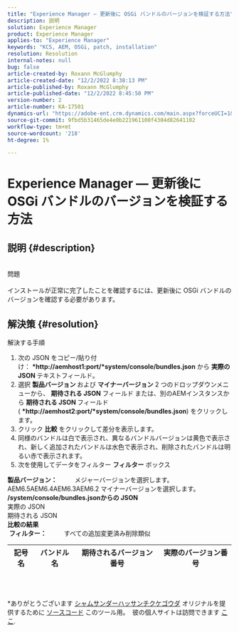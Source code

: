 ```yaml
---
title: "Experience Manager — 更新後に OSGi バンドルのバージョンを検証する方法"
description: 説明
solution: Experience Manager
product: Experience Manager
applies-to: "Experience Manager"
keywords: "KCS, AEM, OSGi, patch, installation"
resolution: Resolution
internal-notes: null
bug: false
article-created-by: Roxann McGlumphy
article-created-date: "12/2/2022 8:38:13 PM"
article-published-by: Roxann McGlumphy
article-published-date: "12/2/2022 8:45:50 PM"
version-number: 2
article-number: KA-17501
dynamics-url: "https://adobe-ent.crm.dynamics.com/main.aspx?forceUCI=1&pagetype=entityrecord&etn=knowledgearticle&id=6dd1c83c-8172-ed11-9561-6045bd006079"
source-git-commit: 9fbd5b31465de4e0b221961100f4304d82641102
workflow-type: tm+mt
source-wordcount: '218'
ht-degree: 1%

---
```


# Experience Manager — 更新後に OSGi バンドルのバージョンを検証する方法

## 説明 {#description}

<br>問題<br><br>
インストールが正常に完了したことを確認するには、更新後に OSGi バンドルのバージョンを確認する必要があります。


## 解決策 {#resolution}

解決する手順<br>
1. 次の JSON をコピー/貼り付け： <b>*http://aemhost1:port/*system/console/bundles.json</b> から <b>実際の JSON </b>テキストフィールド。
2. 選択 <b>製品バージョン </b>および <b>マイナーバージョン</b> 2 つのドロップダウンメニューから、 <b>期待される JSON</b> フィールド<b> </b>または、別のAEMインスタンスから <b>期待される JSON </b>フィールド ( <b>*http://aemhost2:port/*system/console/bundles.json</b>) をクリックします。
3. クリック <b>比較</b> をクリックして差分を表示します。
4. 同様のバンドルは白で表示され、異なるバンドルバージョンは黄色で表示され、新しく追加されたバンドルは水色で表示され、削除されたバンドルは明るい赤で表示されます。
5. 次を使用してデータをフィルター <b>フィルター</b> ボックス

<b>製品バージョン：</b>          メジャーバージョンを選択します。AEM6.5AEM6.4AEM6.3AEM6.2 マイナーバージョンを選択します。
<b>/system/console/bundles.jsonからの JSON</b><br>実際の JSON <br>期待される JSON 
 <br><b>比較の結果</b><br> <b>フィルター：</b>          すべての追加変更済み削除類似     <br>

| 記号名 | バンドル名 | 期待されるバージョン番号 | 実際のバージョン番号 |
| --- | --- | --- | --- |

<br> 




\*ありがとうございます [シャムサンダーハッサンチクケゴウダ](https://www.linkedin.com/in/sham-sundar-hassan-chikkegowda-6b03a517) オリジナルを提供するために [ソースコード](https://github.com/Schikkeg/schikkeg.github.io/blob/master/tools/coi.html) このツール用。  彼の個人サイトは訪問できます [ここ](http://www.aemstuff.com/).
